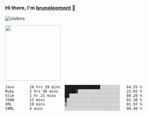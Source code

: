 ### Hi there, I'm [brunoleomont](https://www.linkedin.com/in/brunoleomont/) 👋

![visitors](https://visitor-badge.glitch.me/badge?page_id=page.id)

<img height="180em" src="https://github-readme-stats.vercel.app/api?username=brunoleomont&show_icons=true&hide_border=true&&count_private=true&include_all_commits=true" />

<!--START_SECTION:waka-->

```text
Java       10 hrs 39 mins  ████████████████░░░░░░░░░   64.55 %
Ruby       3 hrs 38 mins   █████▓░░░░░░░░░░░░░░░░░░░   22.02 %
Slim       1 hr 21 mins    ██░░░░░░░░░░░░░░░░░░░░░░░   08.20 %
JSON       23 mins         ▓░░░░░░░░░░░░░░░░░░░░░░░░   02.38 %
XML        19 mins         ▒░░░░░░░░░░░░░░░░░░░░░░░░   01.97 %
YAML       4 mins          ░░░░░░░░░░░░░░░░░░░░░░░░░   00.49 %
```

<!--END_SECTION:waka-->

<!--
**brunoleomont/brunoleomont** is a ✨ _special_ ✨ repository because its `README.md` (this file) appears on your GitHub profile.

Here are some ideas to get you started:

- 🔭 I’m currently working on ...
- 🌱 I’m currently learning ...
- 👯 I’m looking to collaborate on ...
- 🤔 I’m looking for help with ...
- 💬 Ask me about ...
- 📫 How to reach me: ...
- 😄 Pronouns: ...
- ⚡ Fun fact: ...
-->
